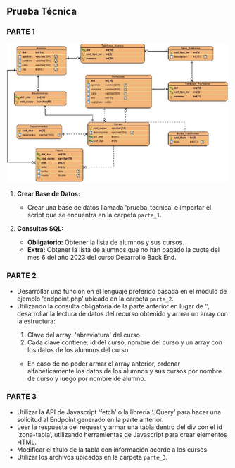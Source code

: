 ## Prueba Técnica

### PARTE 1

![Modelo de base de datos](base_db.jpg)

1. **Crear Base de Datos:**
   - Crear una base de datos llamada ‘prueba_tecnica’ e importar el script que se encuentra en la carpeta `parte_1`.
   
2. **Consultas SQL:**
   - **Obligatorio:** Obtener la lista de alumnos y sus cursos.
   - **Extra:** Obtener la lista de alumnos que no han pagado la cuota del mes 6 del año 2023 del curso Desarrollo Back End.

### PARTE 2

- Desarrollar una función en el lenguaje preferido basada en el módulo de ejemplo ‘endpoint.php’ ubicado en la carpeta `parte_2`.
- Utilizando la consulta obligatoria de la parte anterior en lugar de ‘<consulta>’, desarrollar la lectura de datos del recurso obtenido y armar un array con la estructura:
   1. Clave del array: 'abreviatura' del curso.
   2. Cada clave contiene: id del curso, nombre del curso y un array con los datos de los alumnos del curso.
   - En caso de no poder armar el array anterior, ordenar alfabéticamente los datos de los alumnos y sus cursos por nombre de curso y luego por nombre de alumno.

### PARTE 3

- Utilizar la API de Javascript ‘fetch’ o la librería ‘JQuery’ para hacer una solicitud al Endpoint generado en la parte anterior.
- Leer la respuesta del request y armar una tabla dentro del div con el id ‘zona-tabla’, utilizando herramientas de Javascript para crear elementos HTML.
- Modificar el título de la tabla con información acorde a los cursos.
- Utilizar los archivos ubicados en la carpeta `parte_3`.
